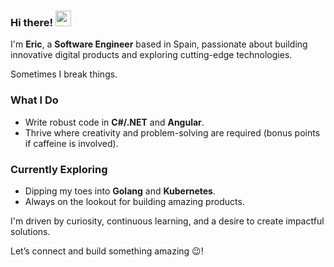 ### Hi there! <img src="https://emojis.slackmojis.com/emojis/images/1536351075/4594/blob-wave.gif" width="25"/>

I'm **Eric**, a **Software Engineer** based in Spain, passionate about building innovative digital products and exploring cutting-edge technologies.

Sometimes I break things.

### What I Do
- Write robust code in **C#/.NET** and **Angular**.
- Thrive where creativity and problem-solving are required (bonus points if caffeine is involved).

### Currently Exploring
- Dipping my toes into **Golang** and **Kubernetes**.
- Always on the lookout for building amazing products.

I'm driven by curiosity, continuous learning, and a desire to create impactful solutions.

Let’s connect and build something amazing 😉!
